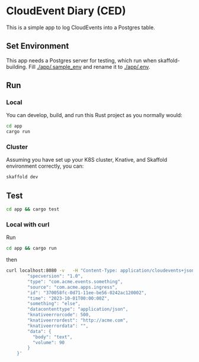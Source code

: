 # CloudEvent Diary (CED)

This is a simple app to log CloudEvents into a Postgres table.

## Set Environment

This app needs a Postgres server for testing, which run when skaffold-building. Fill [./app/.sample_env](./app/.sample_env) and rename it to [./app/.env](./app/.env).

## Run

### Local

You can develop, build, and run this Rust project as you normally would:

```bash
cd app
cargo run
```

### Cluster

Assuming you have set up your K8S cluster, Knative, and Skaffold environment correctly, you can:

```bash
skaffold dev
```

## Test

```bash
cd app && cargo test
```

### Local with curl

Run

```bash
cd app && cargo run
```

then

```bash
curl localhost:8080 -v   -H "Content-Type: application/cloudevents+json"   -d '{
        "specversion": "1.0",
        "type": "com.acme.events.something",
        "source": "com.acme.apps.ingress",
        "id": "370058fc-0d71-11ee-be56-0242ac120002",
        "time": "2023-10-01T00:00:00Z",
        "something": "else",
        "datacontenttype": "application/json",
        "knativeerrorcode": 500,
        "knativeerrordest": "http://acme.com",
        "knativeerrordata": "",
        "data": {
          "body": "text",
          "volume": 90
        }
    }'
```
